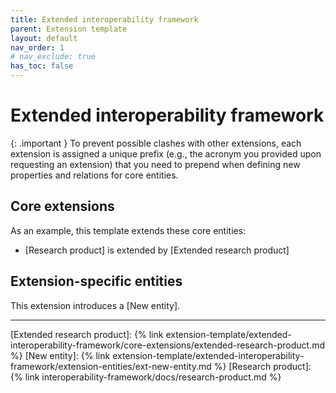 ```yaml
---
title: Extended interoperability framework
parent: Extension template
layout: default
nav_order: 1
# nav_exclude: true
has_toc: false
---
```

# Extended interoperability framework

{: .important }
To prevent possible clashes with other extensions, each extension is assigned a unique prefix (e.g., the acronym you provided upon requesting an extension) that you need to prepend when defining new properties and relations for core entities.

## Core extensions
As an example, this template extends these core entities:
- [Research product] is extended by [Extended research product]


## Extension-specific entities
This extension introduces a [New entity].


----
[Extended research product]: {% link extension-template/extended-interoperability-framework/core-extensions/extended-research-product.md %}
[New entity]: {% link extension-template/extended-interoperability-framework/extension-entities/ext-new-entity.md %}
[Research product]: {% link interoperability-framework/docs/research-product.md %}
